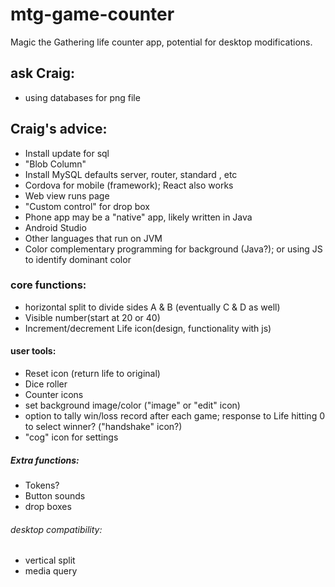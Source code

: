 # mtg-game-counter
Magic the Gathering life counter app, potential for desktop modifications.

## ask Craig: 
* using databases for png file

## Craig's advice:
* Install update for sql
* "Blob Column"
* Install MySQL defaults server, router, standard , etc
* Cordova for mobile (framework); React also works 
* Web view runs page
* "Custom control" for drop box
* Phone app may be a "native" app, likely written in Java
* Android Studio 
* Other languages that run on JVM
* Color complementary programming for background (Java?); or using JS to identify dominant color


### core functions:
* horizontal split to divide sides A & B (eventually C & D as well)
* Visible number(start at 20 or 40)
* Increment/decrement Life icon(design, functionality with js)

#### user tools:
* Reset icon (return life to original)
* Dice roller
* Counter icons
* set background image/color ("image" or "edit" icon)
* option to tally win/loss record after each game; response to Life hitting 0 to select winner? ("handshake" icon?)
* "cog" icon for settings

##### Extra functions:
* Tokens?
* Button sounds
* drop boxes

###### desktop compatibility:
 * vertical split
 * media query
